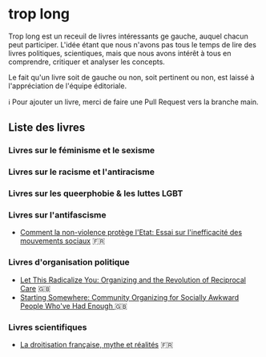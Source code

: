 # trop long

Trop long est un receuil de livres intéressants ge gauche, auquel chacun peut participer. L'idée étant que nous n'avons pas tous le temps de lire des livres politiques, scientiques, mais que nous avons intérêt à tous en comprendre, critiquer et analyser les concepts.

Le fait qu'un livre soit de gauche ou non, soit pertinent ou non, est laissé à l'appréciation de l'équipe éditoriale.

ℹ️ Pour ajouter un livre, merci de faire une Pull Request vers la branche main.

## Liste des livres

### Livres sur le féminisme et le sexisme

### Livres sur le racisme et l'antiracisme

### Livres sur les queerphobie & les luttes LGBT

### Livres sur l'antifascisme
- [Comment la non-violence protège l'Etat: Essai sur l'inefficacité des mouvements sociaux](livres/CommentLaNonViolenceProtegeLetat.md) 🇫🇷

### Livres d'organisation politique
- [Let This Radicalize You: Organizing and the Revolution of Reciprocal Care](livres/LetThisRadicalizeYou.md) 🇬🇧
- [Starting Somewhere: Community Organizing for Socially Awkward People Who've Had Enough ](livres/StartingSomewhere.md) 🇬🇧

### Livres scientifiques
- [La droitisation française, mythe et réalités](livres/LaDroitisationFrancaise.md) 🇫🇷 
